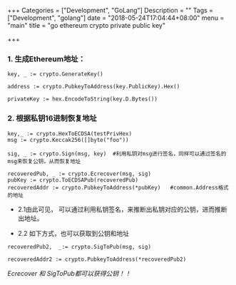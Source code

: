+++
Categories = ["Development", "GoLang"]
Description = ""
Tags = ["Development", "golang"]
date = "2018-05-24T17:04:44+08:00"
menu = "main"
title = "go ethereum crypto private public key"

+++

### 1. 生成Ethereum地址：


```
key, _ := crypto.GenerateKey()

address := crypto.PubkeyToAddress(key.PublicKey).Hex()

privateKey := hex.EncodeToString(key.D.Bytes())
```
### 2. 根据私钥16进制恢复地址
```
key,_ := crypto.HexToECDSA(testPrivHex)
msg := crypto.Keccak256([]byte("foo"))

sig, _ := crypto.Sign(msg, key)  #利用私钥对msg进行签名，同样可以通过签名的msg来恢复公钥，从而恢复地址

recoveredPub, _ := crypto.Ecrecover(msg, sig)
pubKey := crypto.ToECDSAPub(recoveredPub)
recoveredAddr := crypto.PubkeyToAddress(*pubKey)   #common.Address格式的地址
```
* 2.1由此可见， 可以通过利用私钥签名，来推断出私钥对应的公钥，进而推断出地址。

* 2.2 如下方式，也可以获取到公钥和地址

```
recoveredPub2,  _:= crypto.SigToPub(msg, sig)

recoveredAddr2 := crypto.PubkeyToAddress(*recoveredPub2)
```

*Ecrecover 和 SigToPub都可以获得公钥！！*

